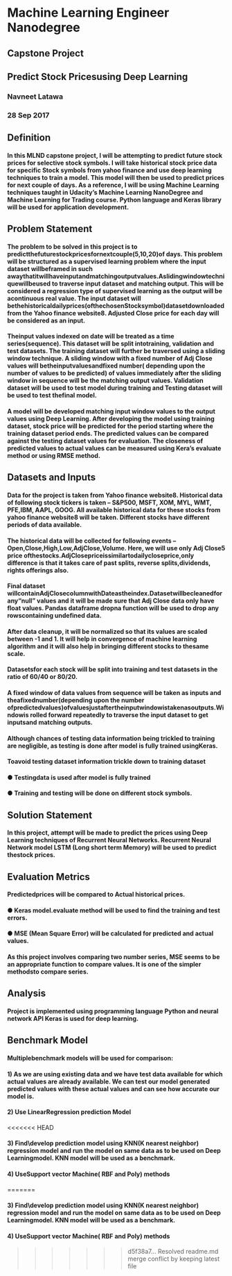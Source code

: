 # Machine​ ​Learning​ ​Engineer​ ​Nanodegree 
## Capstone​ ​Project

## Predict​ ​Stock​ ​Prices​ ​using​ ​Deep​ ​Learning

### Navneet​ ​Latawa
### 28​ ​Sep​ ​2017

## Definition

#### In this MLND capstone project, I will be attempting to predict future stock prices for selective stock symbols. I will take historical stock price data for specific Stock symbols from yahoo finance and use deep learning techniques to train a model. This model will then be used to predict prices for next couple of​ ​days. As a reference, I will be using Machine Learning techniques taught in Udacity’s Machine Learning NanoDegree​ ​and​ ​Machine​ ​Learning​ ​for​ ​Trading​ ​course. Python​ ​language​ ​and​ ​Keras​​ library​ ​will​ ​be​ ​used​ ​for​ ​application​ ​development.


## Problem​ ​Statement
#### The problem to be solved in this project is to predictthefuturestockpricesfornextcouple(5,10,20)of                      days.  This problem will be structured as a supervised learning problem where the input dataset willbeframed                 in such awaythatitwillhaveinputandmatchingoutputvalues.Aslidingwindowtechniquewillbeused                    to traverse input dataset and matching output. This will be considered a regression type of supervised                learning​ ​as​ ​the​ ​output​ ​will​ ​be​ ​a​ ​continuous​ ​real​ ​value. The input dataset will bethehistoricaldailyprices(ofthechosenStocksymbol)datasetdownloadedfrom                the Yahoo finance website​8​. Adjusted Close price for each day will be considered as an input.

#### Theinput                  values indexed on date will be treated as a time series(sequence). This dataset will be split intotraining,                  validation and test datasets. The training dataset will further be traversed using a sliding window               technique. A sliding window with a fixed number of Adj Close values will betheinputvaluesandfixed                   number( depending upon the number of values to be predicted) of values immediately after the sliding                window in sequence will be the matching output values. Validation dataset will be used to test model                 during​ ​training​ ​and​ ​Testing​ ​dataset​ ​will​ ​be​ ​used​ ​to​ ​test​ ​the​ ​final​ ​model.

#### A model will be developed matching input window values to the output values using Deep Learning.                After developing the model using training dataset, stock price will be predicted for the period starting                where the training dataset period ends. The predicted values can be compared against the testing dataset                values for evaluation. The closeness of predicted values to actual values can be measured using Kera’s                evaluate​ ​method​ ​or​ ​using​ ​RMSE​ ​method.

## Datasets​ ​and​ ​Inputs
#### Data for the project is taken from Yahoo finance website​8​. Historical data of following stock tickers is                 taken​ ​–​ ​S&P500,​ ​MSFT,​ ​XOM,​ ​MYL,​ ​WMT,​ ​PFE,​ ​IBM,​ ​AAPL,​ ​GOOG. All available historical data for these stocks from yahoo finance website​8 ​will be taken. Different stocks                have​ ​different​ ​periods​ ​of​ ​data​ ​available.

#### The historical data will be collected for following events –Open,Close,High,Low,AdjClose,Volume.                 Here, we will use only Adj Close​5 price ofthestocks.AdjClosepriceissimilartodailycloseprice,only                     difference​ ​is​ ​that​ ​it​ ​takes​ ​care​ ​of​ ​past​ ​splits,​ ​reverse​ ​splits,​ ​dividends,​ ​rights​ ​offerings​ ​also.

#### Final dataset willcontainAdjClosecolumnwithDateastheindex.Datasetwillbecleanedforany“null”                   values and it will be made sure that Adj Close data only have float values. Pandas dataframe dropna                  function​ ​will​ ​be​ ​used​ ​to​ ​drop​ ​any​ ​rows​ ​containing​ ​undefined​ ​data.

#### After data cleanup, it will be normalized so that its values are scaled between -1 and 1. It will help in                     convergence of machine learning algorithm and it will also help in bringing different stocks to thesame                 scale.  

#### Datasets​ ​for​ ​each​ ​stock​ ​will​ ​be​ ​split​ ​into​ ​training​ ​and​ ​test​ ​datasets​ ​in​ ​the​ ​ratio​ ​of​ ​60/40​ ​or​ ​80/20.

#### A fixed window of data values from sequence will be taken as inputs and theafixednumber(depending                  upon the number ofpredictedvalues)ofvaluesjustaftertheinputwindowistakenasoutputs.Windowis                   rolled​ ​forward​ ​repeatedly​ ​to​ ​traverse​ ​the​ ​input​ ​dataset​ ​to​ ​get​ ​inputs​ ​and​ ​matching​ ​outputs.

#### Although chances of testing data information being trickled to training are negligible, as testing is done                after​ ​model​ ​is​ ​fully​ ​trained​ ​using​ ​Keras.

#### To​ ​avoid​ ​testing​ ​dataset​ ​information​ ​trickle​ ​down​ ​to​ ​training​ ​dataset​ ​
 #### ● Testing​ ​data​ ​is​ ​used​ ​after​ ​model​ ​is​ ​fully​ ​trained
 #### ● Training​ ​and​ ​testing​ ​will​ ​be​ ​done​ ​on​ ​different​ ​stock​ ​symbols.

## Solution​ ​Statement
#### In this project, attempt will be made to predict the prices using Deep Learning techniques of Recurrent                 Neural Networks. Recurrent Neural Network model LSTM (Long short term Memory) will be used to               predict​ ​the​ ​stock​ ​prices.  


## Evaluation​ ​Metrics
#### Predicted​ ​prices​ ​will​ ​be​ ​compared​ ​to​ ​Actual​ ​historical​ ​prices.
 #### ● Keras​ ​model.evaluate​ ​method​ ​will​ ​be​ ​used​ ​to​ ​find​ ​the​ ​training​ ​and​ ​test​ ​errors.
 #### ● MSE​ ​(Mean​ ​Square​ ​Error)​ ​will​ ​be​ ​calculated​ ​for​ ​predicted​ ​and​ ​actual​ ​values.
#### As this project involves comparing two number series, MSE seems to be an appropriate              function​ ​to​ ​compare​ ​values.​ ​It​ ​is​ ​one​ ​of​ ​the​ ​simpler​ ​methods​ ​to​ ​compare​ ​series.


## Analysis
#### Project is implemented using programming language Python and neural network API Keras is used for               deep​ ​learning.

## Benchmark​ ​Model
#### Multiple​ ​benchmark​ ​models​ ​will​ ​be​ ​used​ ​for​ ​comparison:
#### 1) As we are using existing data and we have test data available for which actual values are already                  available. We can test our model generated predicted values with these actual values and can see how accurate​ ​our​ ​model​ ​is.

#### 2) Use​ ​Linear​ ​Regression​ ​prediction​ ​Model
<<<<<<< HEAD

#### 3) Find\develop prediction model using KNN(K nearest neighbor) regression model and run the model             on​ ​same​ ​data​ ​as​ ​to​ ​be​ ​used​ ​on​ ​Deep​ ​Learning​ ​model.​ ​KNN​ ​model​ ​will​ ​be​ ​used​ ​as​ ​a​ ​benchmark.

#### 4) Use​ ​Support​ ​vector​ ​Machine(​ ​RBF​ ​and​ ​Poly)​ ​methods
=======
 
#### 3) Find\develop prediction model using KNN(K nearest neighbor) regression model and run the model             on​ ​same​ ​data​ ​as​ ​to​ ​be​ ​used​ ​on​ ​Deep​ ​Learning​ ​model.​ ​KNN​ ​model​ ​will​ ​be​ ​used​ ​as​ ​a​ ​benchmark. 
 
#### 4) Use​ ​Support​ ​vector​ ​Machine(​ ​RBF​ ​and​ ​Poly)​ ​methods 

>>>>>>> d5f38a7... Resolved readme.md merge conflict by keeping latest file
